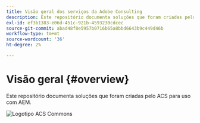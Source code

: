 ```yaml
---
title: Visão geral dos serviços da Adobe Consulting
description: Este repositório documenta soluções que foram criadas pelo ACS para uso com AEM.
exl-id: ef3b1383-e06d-451c-921b-4593230cdcec
source-git-commit: abad48f8e5957b0716b65a8bbd6643b9c449d46b
workflow-type: tm+mt
source-wordcount: '36'
ht-degree: 2%

---
```


# Visão geral {#overview}

Este repositório documenta soluções que foram criadas pelo ACS para uso com AEM.

![Logotipo ACS Commons](assets/acs-commons.png)

